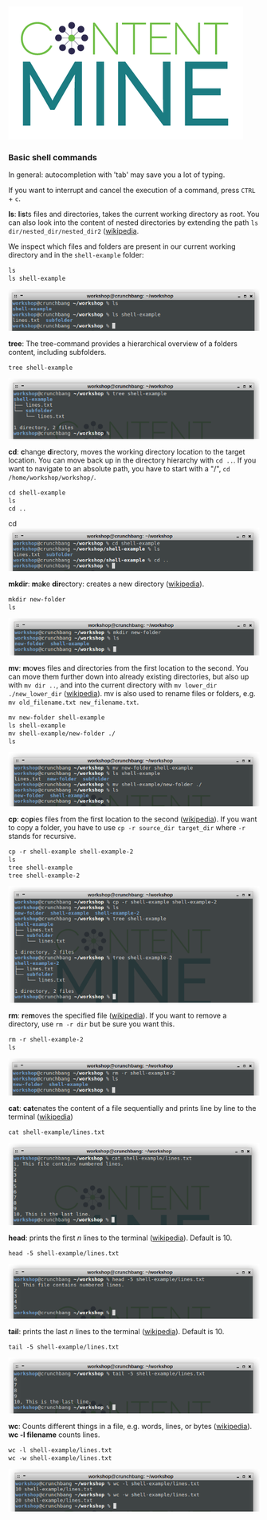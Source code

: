![ContentMine logo](https://github.com/ContentMine/assets/blob/master/png/Content_mine(small).png)

### Basic shell commands

In general: autocompletion with 'tab' may save you a lot of typing.

If you want to interrupt and cancel the execution of a command, press ```CTRL``` + ```c```.

**ls**: **l**i**s**ts files and directories, takes the current working directory as root. You can also look into the content of nested directories by extending the path ```ls dir/nested_dir/nested_dir2``` ([wikipedia](https://en.wikipedia.org/wiki/Ls).

We inspect which files and folders are present in our current working directory and in the `shell-example` folder:

```
ls
ls shell-example
```

![ls](../../assets/images/software/shell/ls.png)

**tree**: The tree-command provides a hierarchical overview of a folders content, including subfolders.

```
tree shell-example
```

![tree](../../assets/images/software/shell/tree.png)

**cd**: **c**hange **d**irectory, moves the working directory location to the target location. You can move back up in the directory hierarchy with `cd ..`. If you want to navigate to an absolute path, you have to start with a "/", `cd /home/workshop/workshop/`.

```
cd shell-example
ls
cd ..
```

cd![cd](../../assets/images/software/shell/cd.png)

**mkdir**: **m**a**k**e **dir**ectory: creates a new directory ([wikipedia](https://en.wikipedia.org/wiki/Cd_(command))).

```
mkdir new-folder
ls
```

![mkdir](../../assets/images/software/shell/mkdir.png)

**mv**: **m**o**v**es files and directories from the first location to the second. You can move them further down into already existing directories, but also up with ```mv dir ..```, and into the current directory with ```mv lower_dir ./new_lower_dir``` ([wikipedia](https://en.wikipedia.org/wiki/Mkdir)). mv is also used to rename files or folders, e.g. ```mv old_filename.txt new_filename.txt```.

```
mv new-folder shell-example
ls shell-example
mv shell-example/new-folder ./
ls
```

![mv](../../assets/images/software/shell/mv.png)

**cp**: **c**o**p**ies files from the first location to the second ([wikipedia](https://en.wikipedia.org/wiki/Cp_(Unix))). If you want to copy a folder, you have to use ```cp -r source_dir target_dir``` where ```-r``` stands for recursive.

```
cp -r shell-example shell-example-2
ls
tree shell-example
tree shell-example-2
```

![cp](../../assets/images/software/shell/cp.png)

**rm**: **r**e**m**oves the specified file ([wikipedia](https://en.wikipedia.org/wiki/Rm_(Unix))). If you want to remove a directory, use ```rm -r dir``` but be sure you want this.

```
rm -r shell-example-2
ls
```

![rm](../../assets/images/software/shell/rm.png)

**cat**: **cat**enates the content of a file sequentially and prints line by line to the terminal ([wikipedia](https://en.wikipedia.org/wiki/Cat_%28Unix%29))

```
cat shell-example/lines.txt
```

![cat](../../assets/images/software/shell/cat.png)

**head**: prints the first *n* lines to the terminal ([wikipedia](https://en.wikipedia.org/wiki/Head_(Unix))). Default is 10.

```
head -5 shell-example/lines.txt
```

![head](../../assets/images/software/shell/head.png)

**tail**: prints the last *n* lines to the terminal ([wikipedia](https://en.wikipedia.org/wiki/Tail_(Unix))). Default is 10.

```
tail -5 shell-example/lines.txt
```

![tail](../../assets/images/software/shell/tail.png)

**wc**: Counts different things in a file, e.g. words, lines, or bytes ([wikipedia](https://en.wikipedia.org/wiki/Wc_%28Unix%29)). **wc -l filename** counts lines.

```
wc -l shell-example/lines.txt
wc -w shell-example/lines.txt
```

![wc](../../assets/images/software/shell/wc.png)